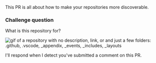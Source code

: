 This PR is all about how to make your repositories more discoverable.

### Challenge question

What is this repository for?

![gif of a repository with no description, link, or and just a few folders: .github, .vscode, _appendix, _events, _includes, _layouts](https://user-images.githubusercontent.com/6351798/56160925-995feb00-5f85-11e9-8a91-a611936c98bd.gif)

I'll respond when I detect you've submitted a comment on this PR.
